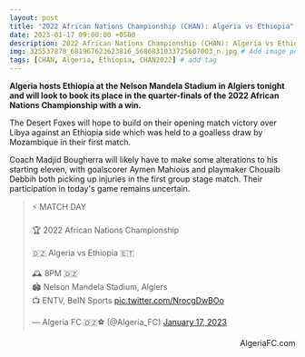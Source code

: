 ```yaml
---
layout: post
title: "2022 African Nations Championship (CHAN): Algeria vs Ethiopia"
date: 2023-01-17 09:00:00 +0500
description: 2022 African Nations Championship (CHAN): Algeria vs Ethiopia
img: 325537878_681967623623816_5686831033725607003_n.jpg # Add image post (optional)
tags: [CHAN, Algeria, Ethiopia, CHAN2022] # add tag
---
```

**Algeria hosts Ethiopia at the Nelson Mandela Stadium in Algiers tonight and will look to book its place in the quarter-finals of the 2022 African Nations Championship with a win.**

The Desert Foxes will hope to build on their opening match victory over Libya against an Ethiopia side which was held to a goalless draw by Mozambique in their first match.

Coach Madjid Bougherra will likely have to make some alterations to his starting eleven, with goalscorer Aymen Mahious and playmaker Chouaib Debbih both picking up injuries in the first group stage match. Their participation in today's game remains uncertain.

<p style="text-align:center"><blockquote class="twitter-tweet"><p lang="en" dir="ltr">⚡️ MATCH DAY<br><br>🏆 2022 African Nations Championship<br><br>🇩🇿 Algeria vs Ethiopia 🇪🇹<br><br>🕰️ 8PM 🇩🇿<br>🏟️ Nelson Mandela Stadium, Algiers <br>📺 ENTV, BeIN Sports <a href="https://t.co/NrocgDwBOo">pic.twitter.com/NrocgDwBOo</a></p>&mdash; Algeria FC 🇩🇿⚽️ (@Algeria_FC) <a href="https://twitter.com/Algeria_FC/status/1615311823204491265?ref_src=twsrc%5Etfw">January 17, 2023</a></blockquote> <script async src="https://platform.twitter.com/widgets.js" charset="utf-8"></script></p>

<p style="text-align:right">AlgeriaFC.com</p>
